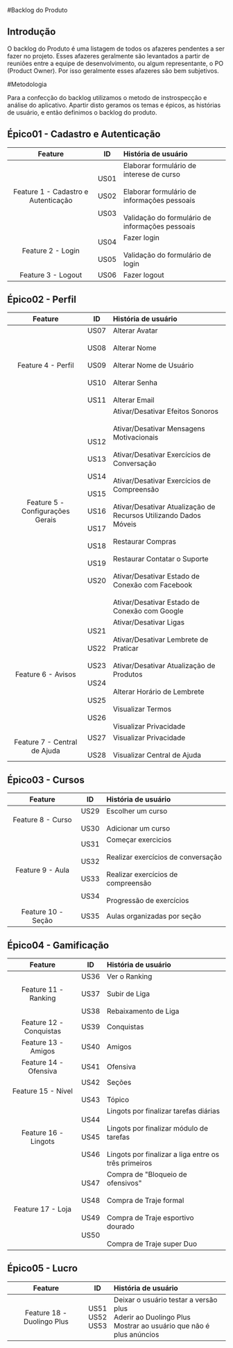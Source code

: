 #Backlog do Produto

## Introdução

</p>O backlog do Produto é uma listagem de todos os afazeres pendentes a ser fazer no projeto. Esses afazeres geralmente são levantados a partir de reuniões entre a equipe de desenvolvimento, ou algum representante, o PO (Product Owner). Por isso geralmente esses afazeres são bem subjetivos.

#Metodologia

</p>Para a confecção do backlog utilizamos o metodo de instrospecção e análise do aplicativo. Apartir disto geramos os temas e épicos, as histórias de usuário, e então definimos o backlog do produto.

## Épico01 - Cadastro e Autenticação

|Feature|ID|História de usuário|
|:----------:|:----:|:----------------------|
| </br> Feature 1 - Cadastro e Autenticação </br> </br>  | US01 </br> </br>  US02 </br> </br>  US03 | Elaborar formulário de interese de curso </br> </br>  Elaborar formulário de informações pessoais </br> </br> Validação do formulário de informações pessoais |
| Feature 2 - Login </br> | US04 </br> </br>  US05 | Fazer login </br> </br> Validação do formulário de login |
| Feature 3 - Logout | US06 | Fazer logout |

## Épico02 - Perfil 
|**Feature**|**ID**|**História de usuário**|
|:----------:|:----:|:----------------------|
|Feature 4 - Perfil| US07 </br></br> US08 </br> </br> US09 </br> </br> US10 </br> </br> US11 | Alterar Avatar </br> </br> Alterar Nome </br> </br> Alterar Nome de Usuário </br> </br> Alterar Senha </br> </br> Alterar Email |
|Feature 5 - Configurações Gerais| US12 </br></br> US13 </br></br> US14 </br></br> US15 </br></br> US16 </br></br> US17 </br></br> US18 </br></br> US19 </br></br> US20 | Ativar/Desativar Efeitos Sonoros </br></br> Ativar/Desativar Mensagens Motivacionais </br></br> Ativar/Desativar Exercícios de Conversação </br></br> Ativar/Desativar Exercícios de Compreensão </br></br> Ativar/Desativar Atualização de Recursos Utilizando Dados Móveis </br></br> Restaurar Compras </br></br> Restaurar Contatar o Suporte </br></br> Ativar/Desativar Estado de Conexão com Facebook </br></br> Ativar/Desativar Estado de Conexão com Google |
|Feature 6 - Avisos| US21 </br></br> US22 </br></br> US23 </br></br> US24 </br></br> US25 </br></br> US26 | Ativar/Desativar Ligas </br></br> Ativar/Desativar Lembrete de Praticar </br></br> Ativar/Desativar Atualização de Produtos </br></br> Alterar Horário de Lembrete </br></br> Visualizar Termos </br></br> Visualizar Privacidade |
|Feature 7 - Central de Ajuda| US27 </br></br> US28 | Visualizar Privacidade </br></br> Visualizar Central de Ajuda |

## Épico03 - Cursos
|**Feature**|**ID**|**História de usuário**|
|:----------:|:----:|:----------------------|
|Feature 8 - Curso| US29 </br></br> US30 | Escolher um curso </br></br> Adicionar um curso |
|Feature 9 - Aula| US31 </br></br> US32 </br></br> US33 </br></br> US34 | Começar exercicios </br></br> Realizar exercícios de conversação </br></br> Realizar exercícios de compreensão </br></br> Progressão de exercícios |
|Feature 10 - Seção| US35 | Aulas organizadas por seção |

## Épico04 - Gamificação

|**Feature**|**ID**|**História de usuário**|
|:----------:|:----:|:----------------------|
|Feature 11 - Ranking| US36 </br></br> US37 </br></br> US38 | Ver o Ranking </br></br> Subir de Liga </br></br> Rebaixamento de Liga |
|Feature 12 - Conquistas| US39 | Conquistas |
|Feature 13 - Amigos| US40 | Amigos |
|Feature 14 - Ofensiva| US41 | Ofensiva |
|Feature 15 - Nível| US42 </br></br> US43 | Seções </br></br> Tópico |
|Feature 16 - Lingots| US44 </br></br> US45 </br></br> US46 | Lingots por finalizar tarefas diárias </br></br> Lingots por finalizar módulo de tarefas </br></br> Lingots por finalizar a liga entre os três primeiros |
|Feature 17 - Loja| US47 </br></br> US48 </br></br> US49 </br></br> US50 | Compra de "Bloqueio de ofensivos" </br></br> Compra de Traje formal </br></br> Compra de Traje esportivo dourado </br></br> Compra de Traje super Duo |

## Épico05 - Lucro

|**Feature**|**ID**|**História de usuário**|
|:----------:|:----:|:----------------------|
|Feature 18 - Duolingo Plus| US51 <br> US52 <br> US53 | Deixar o usuário testar a versão plus <br> Aderir ao Duolingo Plus <br> Mostrar ao usuário que não é plus anúncios|

